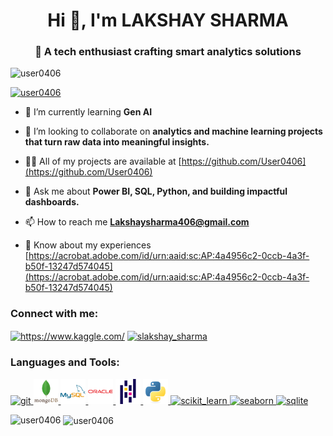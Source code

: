 <h1 align="center">Hi 👋, I'm LAKSHAY SHARMA</h1>
<h3 align="center">🚀 A tech enthusiast crafting smart analytics solutions</h3>

<p align="left"> <img src="https://komarev.com/ghpvc/?username=user0406&label=Profile%20views&color=0e75b6&style=flat" alt="user0406" /> </p>

<p align="left"> <a href="https://github.com/ryo-ma/github-profile-trophy"><img src="https://github-profile-trophy.vercel.app/?username=user0406" alt="user0406" /></a> </p>

- 🌱 I’m currently learning **Gen AI**

- 👯 I’m looking to collaborate on **analytics and machine learning projects that turn raw data into meaningful insights.**

- 👨‍💻 All of my projects are available at [https://github.com/User0406](https://github.com/User0406)

- 💬 Ask me about **Power BI, SQL, Python, and building impactful dashboards.**

- 📫 How to reach me **Lakshaysharma406@gmail.com**

- 📄 Know about my experiences [https://acrobat.adobe.com/id/urn:aaid:sc:AP:4a4956c2-0ccb-4a3f-b50f-13247d574045](https://acrobat.adobe.com/id/urn:aaid:sc:AP:4a4956c2-0ccb-4a3f-b50f-13247d574045)

<h3 align="left">Connect with me:</h3>
<p align="left">
<a href="https://kaggle.com/https://www.kaggle.com/" target="blank"><img align="center" src="https://raw.githubusercontent.com/rahuldkjain/github-profile-readme-generator/master/src/images/icons/Social/kaggle.svg" alt="https://www.kaggle.com/" height="30" width="40" /></a>
<a href="https://instagram.com/slakshay_sharma" target="blank"><img align="center" src="https://raw.githubusercontent.com/rahuldkjain/github-profile-readme-generator/master/src/images/icons/Social/instagram.svg" alt="slakshay_sharma" height="30" width="40" /></a>
</p>

<h3 align="left">Languages and Tools:</h3>
<p align="left"> <a href="https://git-scm.com/" target="_blank" rel="noreferrer"> <img src="https://www.vectorlogo.zone/logos/git-scm/git-scm-icon.svg" alt="git" width="40" height="40"/> </a> <a href="https://www.mongodb.com/" target="_blank" rel="noreferrer"> <img src="https://raw.githubusercontent.com/devicons/devicon/master/icons/mongodb/mongodb-original-wordmark.svg" alt="mongodb" width="40" height="40"/> </a> <a href="https://www.mysql.com/" target="_blank" rel="noreferrer"> <img src="https://raw.githubusercontent.com/devicons/devicon/master/icons/mysql/mysql-original-wordmark.svg" alt="mysql" width="40" height="40"/> </a> <a href="https://www.oracle.com/" target="_blank" rel="noreferrer"> <img src="https://raw.githubusercontent.com/devicons/devicon/master/icons/oracle/oracle-original.svg" alt="oracle" width="40" height="40"/> </a> <a href="https://pandas.pydata.org/" target="_blank" rel="noreferrer"> <img src="https://raw.githubusercontent.com/devicons/devicon/2ae2a900d2f041da66e950e4d48052658d850630/icons/pandas/pandas-original.svg" alt="pandas" width="40" height="40"/> </a> <a href="https://www.python.org" target="_blank" rel="noreferrer"> <img src="https://raw.githubusercontent.com/devicons/devicon/master/icons/python/python-original.svg" alt="python" width="40" height="40"/> </a> <a href="https://scikit-learn.org/" target="_blank" rel="noreferrer"> <img src="https://upload.wikimedia.org/wikipedia/commons/0/05/Scikit_learn_logo_small.svg" alt="scikit_learn" width="40" height="40"/> </a> <a href="https://seaborn.pydata.org/" target="_blank" rel="noreferrer"> <img src="https://seaborn.pydata.org/_images/logo-mark-lightbg.svg" alt="seaborn" width="40" height="40"/> </a> <a href="https://www.sqlite.org/" target="_blank" rel="noreferrer"> <img src="https://www.vectorlogo.zone/logos/sqlite/sqlite-icon.svg" alt="sqlite" width="40" height="40"/> </a> </p>

<p><img align="left" src="https://github-readme-stats.vercel.app/api/top-langs?username=user0406&show_icons=true&locale=en&layout=compact" alt="user0406" /></p>

<p>&nbsp;<img align="center" src="https://github-readme-stats.vercel.app/api?username=user0406&show_icons=true&locale=en" alt="user0406" /></p>


